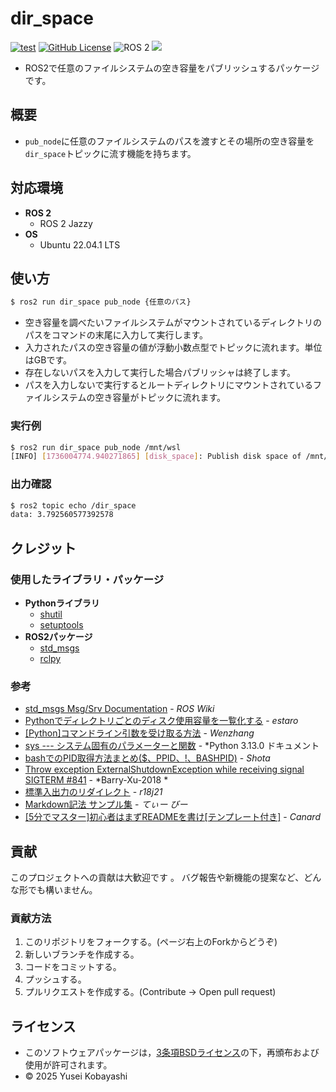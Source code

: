 # dir_space
[![test](https://github.com/KobayashiYusei/dir_space/actions/workflows/test.yml/badge.svg)](https://github.com/KobayashiYusei/dir_space/actions/workflows/test.yml)
[![GitHub License](https://img.shields.io/github/license/KobayashiYusei/numberGuesser)](LICENSE)
![ROS 2](https://img.shields.io/badge/ROS%202-Jazzy-green)
<img src="https://img.shields.io/badge/ -Python-F9DC3E.svg?logo=python">
- ROS2で任意のファイルシステムの空き容量をパブリッシュするパッケージです。

## 概要
- `pub_node`に任意のファイルシステムのパスを渡すとその場所の空き容量を`dir_space`トピックに流す機能を持ちます。

## 対応環境
- **ROS 2**
    - ROS 2 Jazzy
- **OS**
    - Ubuntu 22.04.1 LTS

## 使い方
```bash
$ ros2 run dir_space pub_node {任意のパス}
```
- 空き容量を調べたいファイルシステムがマウントされているディレクトリのパスをコマンドの末尾に入力して実行します。
- 入力されたパスの空き容量の値が浮動小数点型でトピックに流れます。単位はGBです。
- 存在しないパスを入力して実行した場合パブリッシャは終了します。
- パスを入力しないで実行するとルートディレクトリにマウントされているファイルシステムの空き容量がトピックに流れます。

### 実行例
```bash
$ ros2 run dir_space pub_node /mnt/wsl
[INFO] [1736004774.940271865] [disk_space]: Publish disk space of /mnt/wsl
```
### 出力確認
```bash
$ ros2 topic echo /dir_space
data: 3.792560577392578
```
## クレジット
### 使用したライブラリ・パッケージ
- **Pythonライブラリ**
    - [shutil](https://docs.python.org/3/library/shutil.html)
    - [setuptools](https://setuptools.pypa.io/en/latest/)
- **ROS2パッケージ**
    - [std_msgs](https://docs.ros.org/en/noetic/api/std_msgs/html/index-msg.html)
    - [rclpy](https://docs.ros.org/en/iron/p/rclpy/)
### 参考
- [std_msgs Msg/Srv Documentation](https://docs.ros.org/en/noetic/api/std_msgs/html/index-msg.html) - *ROS Wiki*
- [Pythonでディレクトリごとのディスク使用容量を一覧化する](https://qiita.com/estaro/items/c298d3c1b2a39e0f4336) - *estaro*
- [[Python]コマンドライン引数を受け取る方法](https://qiita.com/to-fmak/items/4b136479099826959ea6) - *Wenzhang*
- [sys --- システム固有のパラメーターと関数](https://docs.python.org/ja/3/library/sys.html) - *Python 3.13.0 ドキュメント
- [bashでのPID取得方法まとめ($$、$PPID、$!、$BASHPID)](https://qiita.com/laikuaut/items/1daa06900ad045d119b4) - *Shota*
- [Throw exception ExternalShutdownException while receiving signal SIGTERM #841](https://github.com/ros2/rclpy/issues/841) - *Barry-Xu-2018 *
- [標準入出力のリダイレクト](https://qiita.com/r18j21/items/0e7d0e48c02d14ed9893) - *r18j21*
- [Markdown記法 サンプル集](https://qiita.com/tbpgr/items/989c6badefff69377da7) - *てぃー びー*
- [[5分でマスター]初心者はまずREADMEを書け[テンプレート付き]](https://qiita.com/Canard_engineer_c_cpp/items/81ce4e53881138dbf37f) - *Canard*

## 貢献
このプロジェクトへの貢献は大歓迎です 。 
バグ報告や新機能の提案など、どんな形でも構いません。
### 貢献方法
1. このリポジトリをフォークする。(ページ右上のForkからどうぞ)
2. 新しいブランチを作成する。
3. コードをコミットする。
4. プッシュする。
5. プルリクエストを作成する。(Contribute → Open pull request)
　
## ライセンス
- このソフトウェアパッケージは，[3条項BSDライセンス](LICENSE)の下，再頒布および使用が許可されます。
- © 2025 Yusei Kobayashi
